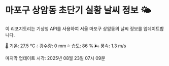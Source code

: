 
# 마포구 상암동 초단기 실황 날씨 정보 🌤️

이 리포지토리는 기상청 API를 사용하여 서울 마포구 상암동의 날씨 정보를 업데이트합니다. 

🌡️ 기온: 27.5 ℃
💧 강수량: 0 mm
💦 습도: 86 %
🌬️ 풍속: 1.3 m/s

마지막 업데이트 시각: 2025년 08월 23일 07시 09분    
